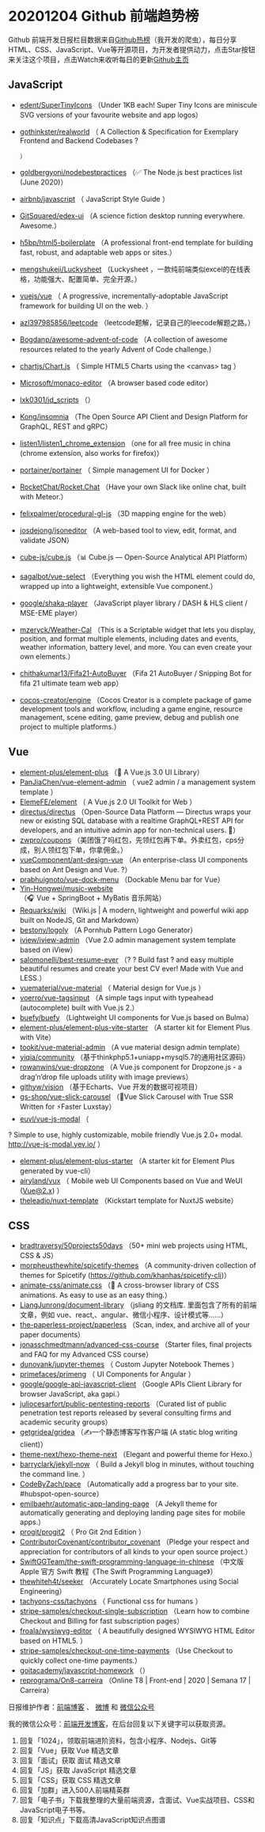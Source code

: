 # 20201204 Github 前端趋势榜

Github 前端开发日报栏目数据来自[Github热榜](http://news.caibaojian.com.cn/)（我开发的爬虫），每日分享HTML、CSS、JavaScript、Vue等开源项目，为开发者提供动力，点击Star按钮来关注这个项目，点击Watch来收听每日的更新[Github主页](https://github.com/kujian/githubTrending)
## JavaScript

* [edent/SuperTinyIcons](https://github.com/edent/SuperTinyIcons) （Under 1KB each! Super Tiny Icons are miniscule SVG versions of your favourite website and app logos）
* [gothinkster/realworld](https://github.com/gothinkster/realworld) （
        A Collection &amp; Specification for Exemplary Frontend and Backend Codebases ?

      ）
* [goldbergyoni/nodebestpractices](https://github.com/goldbergyoni/nodebestpractices) （✅ The Node.js best practices list (June 2020)）
* [airbnb/javascript](https://github.com/airbnb/javascript) （
        JavaScript Style Guide
      ）
* [GitSquared/edex-ui](https://github.com/GitSquared/edex-ui) （A science fiction desktop running everywhere. Awesome.）
* [h5bp/html5-boilerplate](https://github.com/h5bp/html5-boilerplate) （A professional front-end template for building fast, robust, and adaptable web apps or sites.）
* [mengshukeji/Luckysheet](https://github.com/mengshukeji/Luckysheet) （Luckysheet ，一款纯前端类似excel的在线表格，功能强大、配置简单、完全开源。）
* [vuejs/vue](https://github.com/vuejs/vue) （
        A progressive, incrementally-adoptable JavaScript framework for building UI on the web.
      ）
* [azl397985856/leetcode](https://github.com/azl397985856/leetcode) （leetcode题解，记录自己的leecode解题之路。）
* [Bogdanp/awesome-advent-of-code](https://github.com/Bogdanp/awesome-advent-of-code) （A collection of awesome resources related to the yearly Advent of Code challenge.）
* [chartjs/Chart.js](https://github.com/chartjs/Chart.js) （
        Simple HTML5 Charts using the &lt;canvas&gt; tag
      ）
* [Microsoft/monaco-editor](https://github.com/Microsoft/monaco-editor) （A browser based code editor）
* [lxk0301/jd_scripts](https://github.com/lxk0301/jd_scripts) （）
* [Kong/insomnia](https://github.com/Kong/insomnia) （The Open Source API Client and Design Platform for GraphQL, REST and gRPC）
* [listen1/listen1_chrome_extension](https://github.com/listen1/listen1_chrome_extension) （one for all free music in china (chrome extension, also works for firefox)）
* [portainer/portainer](https://github.com/portainer/portainer) （
        Simple management UI for Docker
      ）
* [RocketChat/Rocket.Chat](https://github.com/RocketChat/Rocket.Chat) （Have your own Slack like online chat, built with Meteor.）
* [felixpalmer/procedural-gl-js](https://github.com/felixpalmer/procedural-gl-js) （3D mapping engine for the web）
* [josdejong/jsoneditor](https://github.com/josdejong/jsoneditor) （A web-based tool to view, edit, format, and validate JSON）
* [cube-js/cube.js](https://github.com/cube-js/cube.js) （&#x1f4ca; Cube.js — Open-Source Analytical API Platform）
* [sagalbot/vue-select](https://github.com/sagalbot/vue-select) （Everything you wish the HTML  element could do, wrapped up into a lightweight, extensible Vue component.）
* [google/shaka-player](https://github.com/google/shaka-player) （JavaScript player library / DASH &amp; HLS client / MSE-EME player）
* [mzeryck/Weather-Cal](https://github.com/mzeryck/Weather-Cal) （This is a Scriptable widget that lets you display, position, and format multiple elements, including dates and events, weather information, battery level, and more. You can even create your own elements.）
* [chithakumar13/Fifa21-AutoBuyer](https://github.com/chithakumar13/Fifa21-AutoBuyer) （Fifa 21 AutoBuyer / Snipping Bot for fifa 21 ultimate team web app）
* [cocos-creator/engine](https://github.com/cocos-creator/engine) （Cocos Creator is a complete package of game development tools and workflow, including a game engine, resource management, scene editing, game preview, debug and publish one project to multiple platforms.）

## Vue

* [element-plus/element-plus](https://github.com/element-plus/element-plus) （&#x1f389; A Vue.js 3.0 UI Library）
* [PanJiaChen/vue-element-admin](https://github.com/PanJiaChen/vue-element-admin) （
        vue2 admin / a management system template
      ）
* [ElemeFE/element](https://github.com/ElemeFE/element) （
        A Vue.js 2.0 UI Toolkit for Web
      ）
* [directus/directus](https://github.com/directus/directus) （Open-Source Data Platform — Directus wraps your new or existing SQL database with a realtime GraphQL+REST API for developers, and an intuitive admin app for non-technical users. &#x1f430;）
* [zwpro/coupons](https://github.com/zwpro/coupons) （美团饿了吗红包，先领红包再下单。外卖红包，cps分成，别人领红包下单，你拿佣金。）
* [vueComponent/ant-design-vue](https://github.com/vueComponent/ant-design-vue) （An enterprise-class UI components based on Ant Design and Vue. ?）
* [prabhuignoto/vue-dock-menu](https://github.com/prabhuignoto/vue-dock-menu) （Dockable Menu bar for Vue）
* [Yin-Hongwei/music-website](https://github.com/Yin-Hongwei/music-website) （&#x1f3a7; Vue + SpringBoot + MyBatis 音乐网站）
* [Requarks/wiki](https://github.com/Requarks/wiki) （Wiki.js | A modern, lightweight and powerful wiki app built on NodeJS, Git and Markdown）
* [bestony/logoly](https://github.com/bestony/logoly) （A Pornhub Pattern Logo Generator）
* [iview/iview-admin](https://github.com/iview/iview-admin) （Vue 2.0 admin management system template based on iView）
* [salomonelli/best-resume-ever](https://github.com/salomonelli/best-resume-ever) （? ? Build fast ? and easy multiple beautiful resumes and create your best CV ever! Made with Vue and LESS.）
* [vuematerial/vue-material](https://github.com/vuematerial/vue-material) （
        Material design for Vue.js
      ）
* [voerro/vue-tagsinput](https://github.com/voerro/vue-tagsinput) （A simple tags input with typeahead (autocomplete) built with Vue.js 2.）
* [buefy/buefy](https://github.com/buefy/buefy) （Lightweight UI components for Vue.js based on Bulma）
* [element-plus/element-plus-vite-starter](https://github.com/element-plus/element-plus-vite-starter) （A starter kit for Element Plus with Vite）
* [tookit/vue-material-admin](https://github.com/tookit/vue-material-admin) （A vue material design admin template）
* [yiqia/community](https://github.com/yiqia/community) （基于thinkphp5.1+uniapp+mysql5.7的通用社区源码）
* [rowanwins/vue-dropzone](https://github.com/rowanwins/vue-dropzone) （A Vue.js component for Dropzone.js - a drag’n’drop file uploads utility with image previews）
* [githyw/vision](https://github.com/githyw/vision) （基于Echarts、Vue 开发的数据可视项目）
* [gs-shop/vue-slick-carousel](https://github.com/gs-shop/vue-slick-carousel) （&#x1f6a5;Vue Slick Carousel with True SSR Written for ⚡Faster Luxstay）
* [euvl/vue-js-modal](https://github.com/euvl/vue-js-modal) （
        
? Simple to use, highly customizable, mobile friendly Vue.js 2.0+ modal. <a href="http://vue-js-modal.yev.io/">http://vue-js-modal.yev.io/</a>
      ）
* [element-plus/element-plus-starter](https://github.com/element-plus/element-plus-starter) （A starter kit for Element Plus generated by vue-cli）
* [airyland/vux](https://github.com/airyland/vux) （
        Mobile web UI Components based on Vue and WeUI (Vue@2.x)
      ）
* [theleadio/nuxt-template](https://github.com/theleadio/nuxt-template) （Kickstart template for NuxtJS website）

## CSS

* [bradtraversy/50projects50days](https://github.com/bradtraversy/50projects50days) （50+ mini web projects using HTML, CSS &amp; JS）
* [morpheusthewhite/spicetify-themes](https://github.com/morpheusthewhite/spicetify-themes) （A community-driven collection of themes for Spicetify (https://github.com/khanhas/spicetify-cli)）
* [animate-css/animate.css](https://github.com/animate-css/animate.css) （&#x1f37f; A cross-browser library of CSS animations. As easy to use as an easy thing.）
* [LiangJunrong/document-library](https://github.com/LiangJunrong/document-library) （jsliang 的文档库. 里面包含了所有的前端文章，例如 vue、react,、angular、微信小程序、设计模式等……）
* [the-paperless-project/paperless](https://github.com/the-paperless-project/paperless) （Scan, index, and archive all of your paper documents）
* [jonasschmedtmann/advanced-css-course](https://github.com/jonasschmedtmann/advanced-css-course) （Starter files, final projects and FAQ for my Advanced CSS course）
* [dunovank/jupyter-themes](https://github.com/dunovank/jupyter-themes) （
        Custom Jupyter Notebook Themes
      ）
* [primefaces/primeng](https://github.com/primefaces/primeng) （
        UI Components for Angular
      ）
* [google/google-api-javascript-client](https://github.com/google/google-api-javascript-client) （Google APIs Client Library for browser JavaScript, aka gapi.）
* [juliocesarfort/public-pentesting-reports](https://github.com/juliocesarfort/public-pentesting-reports) （Curated list of public penetration test reports released by several consulting firms and academic security groups）
* [getgridea/gridea](https://github.com/getgridea/gridea) （✍️一个静态博客写作客户端 (A static blog writing client)）
* [theme-next/hexo-theme-next](https://github.com/theme-next/hexo-theme-next) （Elegant and powerful theme for Hexo.）
* [barryclark/jekyll-now](https://github.com/barryclark/jekyll-now) （
        Build a Jekyll blog in minutes, without touching the command line.
      ）
* [CodeByZach/pace](https://github.com/CodeByZach/pace) （Automatically add a progress bar to your site. #hubspot-open-source）
* [emilbaehr/automatic-app-landing-page](https://github.com/emilbaehr/automatic-app-landing-page) （A Jekyll theme for automatically generating and deploying landing page sites for mobile apps.）
* [progit/progit2](https://github.com/progit/progit2) （
        Pro Git 2nd Edition
      ）
* [ContributorCovenant/contributor_covenant](https://github.com/ContributorCovenant/contributor_covenant) （Pledge your respect and appreciation for contributors of all kinds to your open source project.）
* [SwiftGGTeam/the-swift-programming-language-in-chinese](https://github.com/SwiftGGTeam/the-swift-programming-language-in-chinese) （中文版 Apple 官方 Swift 教程《The Swift Programming Language》）
* [thewhiteh4t/seeker](https://github.com/thewhiteh4t/seeker) （Accurately Locate Smartphones using Social Engineering）
* [tachyons-css/tachyons](https://github.com/tachyons-css/tachyons) （
        Functional css for humans
      ）
* [stripe-samples/checkout-single-subscription](https://github.com/stripe-samples/checkout-single-subscription) （Learn how to combine Checkout and Billing for fast subscription pages）
* [froala/wysiwyg-editor](https://github.com/froala/wysiwyg-editor) （
        A beautifully designed WYSIWYG HTML Editor based on HTML5.
      ）
* [stripe-samples/checkout-one-time-payments](https://github.com/stripe-samples/checkout-one-time-payments) （Use Checkout to quickly collect one-time payments.）
* [goitacademy/javascript-homework](https://github.com/goitacademy/javascript-homework) （）
* [reprograma/On8-carreira](https://github.com/reprograma/On8-carreira) （Online T8 | Front-end | 2020 | Semana 17 | Carreira）


日报维护作者：[前端博客](http://caibaojian.com.cn/) 、 [微博](http://weibo.com/kujian) 和 [微信公众号](https://open.weixin.qq.com/qr/code?username=caibaojian_com)

我的微信公众号：[前端开发博客](https://open.weixin.qq.com/qr/code?username=caibaojian_com)，在后台回复以下关键字可以获取资源。

1. 回复「1024」，领取前端进阶资料，包含小程序、Nodejs、Git等
2. 回复「Vue」获取 Vue 精选文章
3. 回复「面试」获取 面试 精选文章
4. 回复「JS」获取 JavaScript 精选文章
5. 回复「CSS」获取 CSS 精选文章
6. 回复「加群」进入500人前端精英群
7. 回复「电子书」下载我整理的大量前端资源，含面试、Vue实战项目、CSS和JavaScript电子书等。
8. 回复「知识点」下载高清JavaScript知识点图谱
